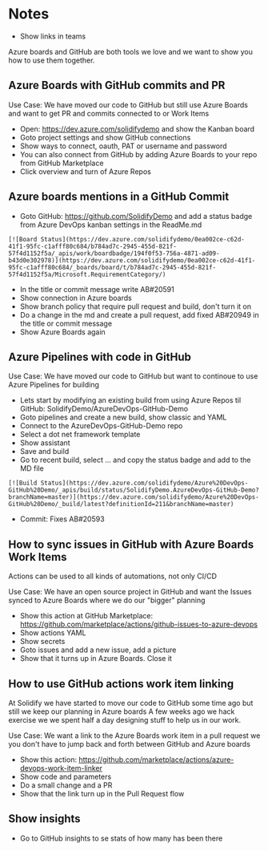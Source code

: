 # Notes #
- Show links in teams 

Azure boards and GitHub are both tools we love and we want to show you how to use them together.

## Azure Boards with GitHub commits and PR ##
Use Case: We have moved our code to GitHub but still use Azure Boards and want to get PR and commits connected to or Work Items
- Open: https://dev.azure.com/solidifydemo and show the Kanban board
- Goto project settings and show GitHub connections
- Show ways to connect, oauth, PAT or username and password
- You can also connect from GitHub by adding Azure Boards to your repo from GitHub Marketplace
- Click overview and turn of Azure Repos

## Azure boards mentions in a GitHub Commit ##
- Goto GitHub: https://github.com/SolidifyDemo and add a status badge from Azure DevOps kanban settings in the ReadMe.md
```
[![Board Status](https://dev.azure.com/solidifydemo/0ea002ce-c62d-41f1-95fc-c1afff80c684/b784ad7c-2945-455d-821f-57f4d1152f5a/_apis/work/boardbadge/194f0f53-756a-4871-ad09-b43d0e302978)](https://dev.azure.com/solidifydemo/0ea002ce-c62d-41f1-95fc-c1afff80c684/_boards/board/t/b784ad7c-2945-455d-821f-57f4d1152f5a/Microsoft.RequirementCategory/)
```
- In the title or commit message write AB#20591
- Show connection in Azure boards
- Show branch policy that require pull request and build, don't turn it on
- Do a change in the md and create a pull request, add fixed AB#20949 in the title or commit message
- Show Azure Boards again

## Azure Pipelines with code in GitHub ##
Use Case: We have moved our code to GitHub but want to continoue to use Azure Pipelines for building
- Lets start by modifying an existing build from using Azure Repos til GitHub: SolidifyDemo/AzureDevOps-GitHub-Demo
- Goto pipelines and create a new build, show classic and YAML
- Connect to the AzureDevOps-GitHub-Demo repo
- Select a dot net framework template
- Show assistant
- Save and build
- Go to recent build, select ... and copy the status badge and add to the MD file
```
[![Build Status](https://dev.azure.com/solidifydemo/Azure%20DevOps-GitHub%20Demo/_apis/build/status/SolidifyDemo.AzureDevOps-GitHub-Demo?branchName=master)](https://dev.azure.com/solidifydemo/Azure%20DevOps-GitHub%20Demo/_build/latest?definitionId=211&branchName=master)
```
- Commit: Fixes AB#20593

## How to sync issues in GitHub with Azure Boards Work Items ##
Actions can be used to all kinds of automations, not only CI/CD

Use Case: We have an open source project in GitHub and want the Issues synced to Azure Boards where we do our "bigger" planning
- Show this action at GitHub Marketplace: https://github.com/marketplace/actions/github-issues-to-azure-devops
- Show actions YAML
- Show secrets 
- Goto issues and add a new issue, add a picture
- Show that it turns up in Azure Boards. Close it

## How to use GitHub actions work item linking ##
At Solidify we have started to move our code to GitHub some time ago but still we keep our planning in Azure boards
A few weeks ago we hack exercise we we spent half a day designing stuff to help us in our work. 

Use Case: We want a link to the Azure Boards work item in a pull request we you don't have to jump back and forth between GitHub and Azure boards
- Show this action: https://github.com/marketplace/actions/azure-devops-work-item-linker 
- Show code and parameters
- Do a small change and a PR
- Show that the link turn up in the Pull Request flow

## Show insights
-  Go to GitHub insights to se stats of how many has been there
